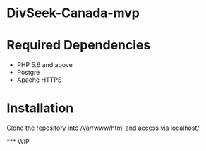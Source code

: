 # DivSeek-Canada-mvp


# Required Dependencies
* PHP 5.6 and above
* Postgre
* Apache HTTPS

# Installation
Clone the repository into /var/www/html and access via localhost/

*** WIP
